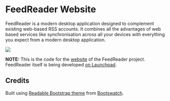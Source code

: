 # FeedReader Website

FeedReader is a modern desktop application designed to complement existing web-based RSS accounts. It combines all the advantages of web based services like synchronisation across all your devices with everything you expect from a modern desktop application.

![](https://raw.githubusercontent.com/jangernert/feedreader/master/Screenshot4.png)

**NOTE:** This is the code for the [website](https://jangernert.github.io/feedreader/) of the FeedReader project. FeedReader itself is being developed [on Launchpad](https://launchpad.net/feedreader).

## Credits

Built using [Readable Bootstrap theme](http://bootswatch.com/readable/) from [Bootswatch](http://bootswatch.com/).
